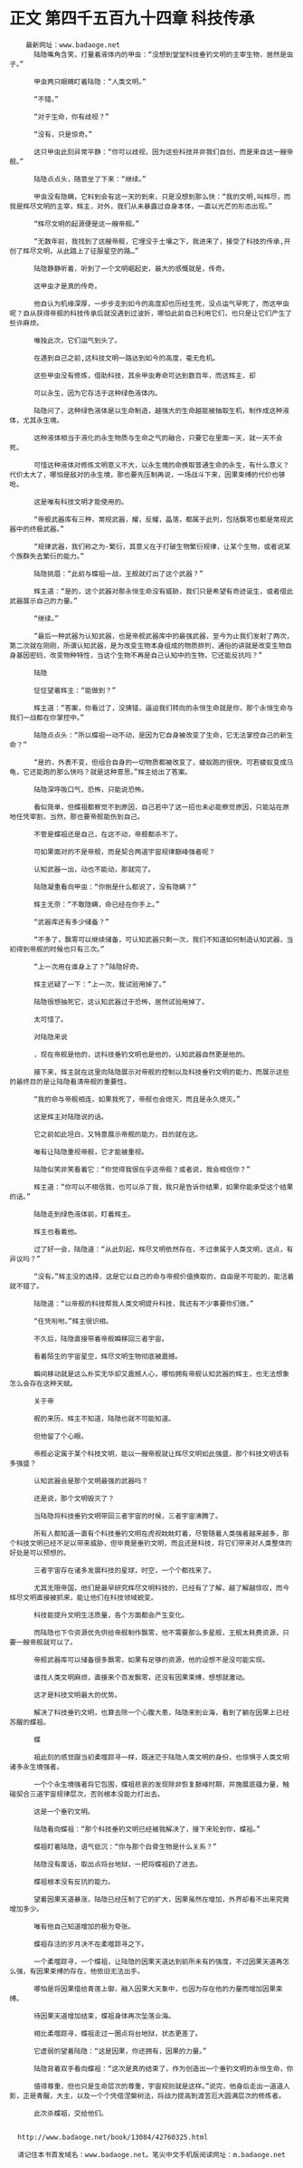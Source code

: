 # 正文 第四千五百九十四章 科技传承
        最新网址：www.badaoge.net
          陆隐嘴角含笑，打量着液体内的甲虫：“没想到堂堂科技垂钓文明的主宰生物，居然是虫子。”
      
          甲虫两只眼睛盯着陆隐：“人类文明。”
      
          “不错。”
      
          “对于生命，你有歧视？”
      
          “没有，只是惊奇。”
      
          这只甲虫此刻异常平静：“你可以歧视，因为这些科技并非我们自创，而是来自这一艘帝舰。”
      
          陆隐点点头，随意坐了下来：“继续。”
      
          甲虫没有隐瞒，它料到会有这一天的到来，只是没想到那么快：“我的文明,叫辉尽，而我是辉尽文明的主宰，辉主，对外，我们从未暴露过自身本体，一直以光芒的形态出现。”
      
          “辉尽文明的起源便是这一艘帝舰。”
      
          “无数年前，我找到了这艘帝舰，它埋没于土壤之下，我进来了，接受了科技的传承,开创了辉尽文明，从此踏上了征服星空的路…”
      
          陆隐静静听着，听到了一个文明崛起史，最大的感慨就是，传奇。
      
          这甲虫才是真的传奇。
      
          他自认为机缘深厚，一步步走到如今的高度却也历经生死，没点运气早死了，而这甲虫呢？自从获得帝舰的科技传承后就没遇到过波折，哪怕此前自己利用它们，也只是让它们产生了些许麻烦。
      
          唯独此次，它们运气到头了。
      
          在遇到自己之前,这科技文明一路达到如今的高度，毫无危机。
      
          这些甲虫没有修炼，借助科技，其余甲虫寿命可达到数百年，而这辉主，却
      
          可以永生，因为它存活于这种绿色液体内。
      
          陆隐问了，这种绿色液体是以生命制造，越强大的生命越能被抽取生机，制作成这种液体，尤其永生境。
      
          这种液体相当于液化的永生物质与生命之气的融合，只要它在里面一天，就一天不会死。
      
          可惜这种液体对修炼文明意义不大，以永生境的命换取普通生命的永生，有什么意义？代价太大了，哪怕是敌对的永生境，那也要先压制再说，一场战斗下来，因果束缚的代价也够呛。
      
          这是唯有科技文明才能使用的。
      
          “帝舰武器库有三种，常规武器，耀，反耀，晶落，都属于此列，包括飘零也都是常规武器中的终极武器。”
      
          “规律武器，我们称之为-繁衍，其意义在于打破生物繁衍规律，让某个生物，或者说某个族群失去繁衍的能力。”
      
          陆隐挑眉：“此前与蝶祖一战，王舰就打出了这个武器？”
      
          辉主道：“是的，这个武器对那永恒生命没有威胁，我们只是希望有奇迹诞生，或者借此武器展示自己的力量。”
      
          “继续。”
      
          “最后一种武器为认知武器，也是帝舰武器库中的最强武器，至今为止我们发射了两次，第二次就在刚刚，所谓认知武器，是为改变生物本身组成的物质排列，通俗的讲就是改变生物自身基因密码，改变物种特性，当这个生物不再是自己认知中的生物，它还能反抗吗？”
      
          陆隐
      
          怔怔望着辉主：“能做到？”
      
          辉主道：“答案，你看过了，没猜错，逼迫我们转向的永恒生命就是你，那个永恒生命与我们一战都在你掌控中。”
      
          陆隐点点头：“所以蝶祖一动不动，是因为它自身被改变了生命，它无法掌控自己的新生命？”
      
          “是的，外表不变，但组合自身的一切物质都被改变了，蝼蚁跑的很快，可若蝼蚁变成乌龟，它还能跑的那么快吗？就是这种意思。”辉主给出了答案。
      
          陆隐深呼吸口气，恐怖，只能说恐怖。
      
          看似简单，但蝶祖都察觉不到原因，自己若中了这一招也未必能察觉原因，只能站在原地任凭宰割，当然，那也要帝舰能伤到自己。
      
          不管是蝶祖还是自己，在这不动，帝舰都杀不了。
      
          可如果面对的不是帝舰，而是契合两道宇宙规律巅峰强者呢？
      
          认知武器一出，动也不能动，那就完了。
      
          陆隐凝重看向甲虫：“你倒是什么都说了，没有隐瞒？”
      
          辉主无奈：“不敢隐瞒，命已经在你手上。”
      
          “武器库还有多少储备？”
      
          “不多了，飘零可以继续储备，可认知武器只剩一次，我们不知道如何制造认知武器，当初得到帝舰的时候也只有三次。”
      
          “上一次用在谁身上了？”陆隐好奇。
      
          辉主迟疑了一下：“上一次，我试验用掉了。”
      
          陆隐很想抽死它，这认知武器过于恐怖，居然试验用掉了。
      
          太可惜了。
      
          对陆隐来说
      
          ，现在帝舰是他的，这科技垂钓文明也是他的，认知武器自然更是他的。
      
          接下来，辉主就在这里向陆隐展示对帝舰的控制以及科技垂钓文明的能力，而展示这些的最终目的是让陆隐看清帝舰的重要性。
      
          “我的命与帝舰相连，如果我死了，帝舰也会熄灭，而且是永久熄灭。”
      
          这是辉主对陆隐说的话。
      
          它之前如此坦白，又特意展示帝舰的能力，目的就在这。
      
          唯有让陆隐重视帝舰，它才能被重视。
      
          陆隐似笑非笑看着它：“你觉得我很在乎这帝舰？或者说，我会相信你？”
      
          辉主道：“你可以不相信我，也可以杀了我，我只是告诉你结果，如果你能承受这个结果的话。”
      
          陆隐走到绿色液体前，盯着辉主。
      
          辉主也看着他。
      
          过了好一会，陆隐道：“从此刻起，辉尽文明依然存在，不过隶属于人类文明，这点，有异议吗？”
      
          “没有。”辉主没的选择，这是它以自己的命与帝舰价值换取的，自由是不可能的，能活着就不错了。
      
          陆隐道：“以帝舰的科技帮我人类文明提升科技，我还有不少事要你们做。”
      
          “任凭吩咐。”辉主很识相。
      
          不久后，陆隐直接带着帝舰瞬移回三者宇宙。
      
          看着陌生的宇宙星空，辉尽文明生物彻底被震撼。
      
          瞬间移动就是这么朴实无华却又震撼人心，哪怕拥有帝舰认知武器的辉主，也无法想象怎么会存在这种天赋。
      
          关于帝
      
          舰的来历，辉主不知道，陆隐也就不可能知道。
      
          但他留了个心眼。
      
          帝舰必定属于某个科技文明，能以一艘帝舰就让辉尽文明如此强盛，那个科技文明该有多强盛？
      
          认知武器会是那个文明最强的武器吗？
      
          还是说，那个文明毁灭了？
      
          当陆隐将科技垂钓文明带回三者宇宙的时候，三者宇宙沸腾了。
      
          所有人都知道一直有个科技垂钓文明在虎视眈眈盯着，尽管随着人类强者越来越多，那个科技文明已经不足以带来威胁，但毕竟是垂钓文明，而且还是科技，将它们带来对人类整体的好处是可以预想的。
      
          三者宇宙存在诸多发展科技的星球，时空，一个个都找来了。
      
          尤其无限帝国，他们是最早研究辉尽文明科技的，已经有了了解，越了解越惊叹，而今辉尽文明直接被抓来，能让他们在科技领域蜕变。
      
          科技能提升文明生活质量，各个方面都会产生变化。
      
          而陆隐也下令资源优先供给帝舰制作飘零，他不需要那么多星舰，王舰太耗费资源，只要一艘帝舰就可以了。
      
          帝舰武器库可以储备很多飘零，如果有足够的资源，他的设想不是没可能实现。
      
          谁找人类文明麻烦，直接来个百发飘零，还没有因果束缚，想想就激动。
      
          这才是科技文明最大的优势。
      
          解决了科技垂钓文明，也算去除一个心腹大患，陆隐来到业海，看到了躺在因果上已经苏醒的蝶祖。
      
          蝶
      
          祖此刻的感觉跟当初柔噬踪寻一样，既迷茫于陆隐人类文明的身份，也惊惧于人类文明诸多永生境强者。
      
          一个个永生境强者将它包围，蝶祖悲哀的发现除非恢复巅峰时期，并施展底蕴力量，触碰契合三道宇宙规律层次，否则根本没能力打出去。
      
          这是一个垂钓文明。
      
          陆隐看向蝶祖：“那个科技垂钓文明已经被我解决了，接下来轮到你，蝶祖。”
      
          蝶祖盯着陆隐，语气低沉：“你与那个白骨生物是什么关系？”
      
          陆隐没有废话，取出点将台地狱，一把将蝶祖扔了进去。
      
          蝶祖根本没有反抗的能力。
      
          望着因果天道暴涨，陆隐已经压制了它的扩大，因果虽然在增加，外界却看不出来究竟增加多少。
      
          唯有他自己知道增加的极为夸张。
      
          蝶祖存活的岁月决不在柔噬踪寻之下。
      
          一个柔噬踪寻，一个蝶祖，让陆隐的因果天道达到前所未有的强度，不过因果天道再怎么强，有因果束缚的存在，他依旧无法出手。
      
          哪怕是将因果借给青莲上御，融入因果大天象中，也因为存在他的力量而增加因果束缚。
      
          待因果天道增加结束，蝶祖身体再次坠落业海。
      
          相比柔噬踪寻，蝶祖走过一圈点将台地狱，状态更差了。
      
          它虚弱的望着陆隐：“这是因果，你还拥有，因果的力量。”
      
          陆隐背着双手看向蝶祖：“这次是真的结束了，作为创造出一个垂钓文明的永恒生命，你
      
          值得尊重，但也只是生命层次的尊重，宇宙规则就是这样。”说完，他身后走出一道道人影，正是青醒，大主，以及一个个凭借涅槃树法，将战力提高到渡苦厄大圆满层次的修炼者。
      
          此次杀蝶祖，交给他们。
      
      
      http://www.badaoge.net/book/13084/42760325.html
      
      请记住本书首发域名：www.badaoge.net。笔尖中文手机版阅读网址：m.badaoge.net
